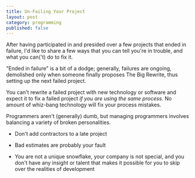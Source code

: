 ```yaml
---
title: Un-Failing Your Project
layout: post
category: programming
published: false
---
```

After having participated in and presided over a few projects that ended in failure, I'd like to share a few ways that you can tell you're in trouble, and what you can('t) do to fix it.

"Ended in failure" is a bit of a dodge; generally, failures are ongoing, demolished only when someone finally proposes The Big Rewrite, thus setting up the next failed project.

You can't rewrite a failed project with new technology or software and expect it to fix a failed project *if you are using the same process.*  No amount of whiz-bang technology will fix your process mistakes.

Programmers aren't (generally) dumb, but managing programmers involves balancing a variety of broken personalities.


<!-- more -->

* Don't add contractors to a late project

* Bad estimates are probably your fault

* You are not a unique snowflake, your company is not special, and you don't have any insight or talent that makes it possible for you to skip over the realities of development


